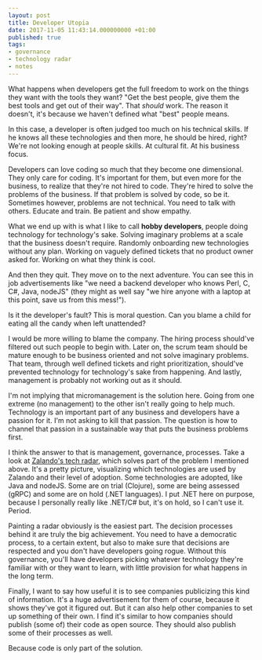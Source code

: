 ```yaml
---
layout: post
title: Developer Utopia
date: 2017-11-05 11:43:14.000000000 +01:00
published: true
tags:
- governance
- technology radar
- notes
---
```


What happens when developers get the full freedom to work on the things they want with the tools they want? "Get the best people, give them the best tools and get out of their way". That <em>should</em> work. The reason it doesn't, it's because we haven't defined what "best" people means.<!--more-->

In this case, a developer is often judged too much on his technical skills. If he knows all these technologies and then more, he should be hired, right? We're not looking enough at people skills. At cultural fit. At his business focus.

Developers can love coding so much that they become one dimensional. They only care for coding. It's important for them, but even more for the business, to realize that they're not hired to code. They're hired to solve the problems of the business. If that problem is solved by code, so be it. Sometimes however, problems are not technical. You need to talk with others. Educate and train. Be patient and show empathy.

What we end up with is what I like to call <strong>hobby developers</strong>, people doing technology for technology's sake. Solving imaginary problems at a scale that the business doesn't require. Randomly onboarding new technologies without any plan. Working on vaguely defined tickets that no product owner asked for. Working on what they think is cool.

And then they quit. They move on to the next adventure. You can see this in job advertisements like "we need a backend developer who knows Perl, C, C#, Java, nodeJS" (they might as well say "we hire anyone with a laptop at this point, save us from this mess!").

Is it the developer's fault? This is moral question. Can you blame a child for eating all the candy when left unattended?

I would be more willing to blame the company. The hiring process should've filtered out such people to begin with. Later on, the scrum team should be mature enough to be business oriented and not solve imaginary problems. That team, through well defined tickets and right prioritization, should've prevented technology for technology's sake from happening. And lastly, management is probably not working out as it should.

I'm not implying that micromanagement is the solution here. Going from one extreme (no management) to the other isn't really going to help much. Technology is an important part of any business and developers have a passion for it. I'm not asking to kill that passion. The question is how to channel that passion in a sustainable way that puts the business problems first.

I think the answer to that is management, governance, processes. Take a look at <a href="https://zalando.github.io/tech-radar/" target="_blank" rel="noopener">Zalando's tech radar</a>, which solves part of the problem I mentioned above. It's a pretty picture, visualizing which technologies are used by Zalando and their level of adoption. Some technologies are adopted, like Java and nodeJS. Some are on trial (Clojure), some are being assessed (gRPC) and some are on hold (.NET languages). I put .NET here on purpose, because I personally really like .NET/C# but, it's on hold, so I can't use it. Period.

Painting a radar obviously is the easiest part. The decision processes behind it are truly the big achievement. You need to have a democratic process, to a certain extent, but also to make sure that decisions are respected and you don't have developers going rogue. Without this governance, you'll have developers picking whatever technology they're familiar with or they want to learn, with little provision for what happens in the long term.

Finally, I want to say how useful it is to see companies publicizing this kind of information. It's a huge advertisement for them of course, because it shows they've got it figured out. But it can also help other companies to set up something of their own. I find it's similar to how companies should publish (some of) their code as open source. They should also publish some of their processes as well.

Because code is only part of the solution.
